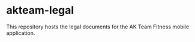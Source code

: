 # akteam-legal
This repository hosts the legal documents for the AK Team Fitness mobile application.
